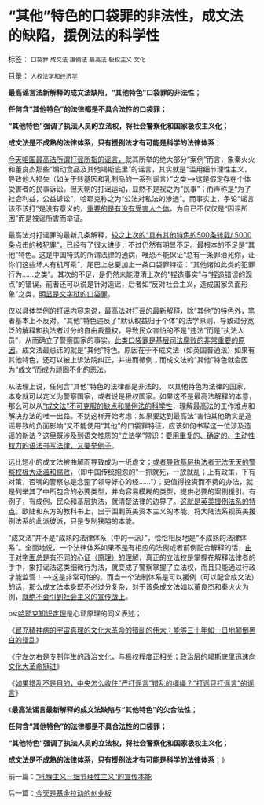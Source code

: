 # “其他”特色的口袋罪的非法性，成文法的缺陷，援例法的科学性

标签： `口袋罪` `成文法` `援例法` `最高法` `极权主义` `文化` 

目录： `人权法学和经济学`

**最高谣言法新解释的成文法缺陷，“其他特色”口袋罪的非法性；**

**任何含“其他特色”的法律都是不具合法性的口袋罪；**

**“其他特色”强调了执法人员的立法权，将社会警察化和国家极权主义化；**

**成文法是不成熟的法律体系，只有援例法才有可能是科学的法律体系**；

[今天咱国最高法所谓打谣所指的谣言，](../../../2013/9/25/如果错乱不是打谣的本意，怎么收住竭斯底里的缰绳？.md)就其所举的绝大部分“案例”而言，象秦火火和董良杰那些“煽动食品及其他竭斯底里”的谣言，其实就是“滥用细节理性主义，导致他人损失（如关于转基因和乳制品的一系列谣言）”之类——>这是假定存在个体受害者的民事诉讼。但天朝的打谣运动，显然不是视之为“民事”；而声称是“为了社会利益，公益诉讼”，哈耶克称之为“公法对私法的渗透”。而事实上，争论“谣言该不该打”是没有意义的，[重要的是有没有受害人个体](../../../2013/8/31/警力被“造谣案”滥用后，被迫出现的“革委会”和“中央文革”.md)，为自已不仅仅是“因谣所困”而是被谣所害而举证。

最高法对打谣罪的最新几条解释，[较之上次的“具有其他特色的500条转载/
5000条点击的被犯罪”，](../../../2013/9/17/HabeasCorpus及欧洲“保王党，君主派”的法理依据.md)已经有了很大进步，不过仍然有明显不足。最根本的不足是“其他”特色。这是中国特式的所谓法律的通病，唯恐不能保证“总有一条罪治死你，让你们这些坏人有机可乘”，尾巴上总要加上一条口袋罪特征：“其他诸如此类的犯罪行为……之类”。其次的不足，是仍然未能澄清上次的“捏造事实”与“捏造错误的观点”的错误，前者还可以说是针对造谣，后者如“反对社会主义，造成国家负面形象”之类，[明显是文字狱的口袋罪](../../../2013/1/20/谋求法家暴政的道德发泄,明清文字狱的合理性.md)。

仅以具体举例的打谣内容来说，[最高法对打谣的最新解释](../../../2013/9/24/“打谣”只打“谣言”的谣言，宁左勿右的竭斯底里.md)，除“其他”的特色外，笔者基本上不反对。“其他”特色违反了“默认权益归于个体”的法学原则，导致过分宽泛的解释和执法者过分的自由裁量权，导致民众害怕的不是“违法”而是“执法人员”，从而确立了警察国家的事实。[此类口袋罪是基层司法腐败的非常重要的原因](../../../2013/2/19/公有制前提下“恶法亦法”与“法家暴政”等意.md)。成文法最忌讳的就是“其他”特色。原因在于不成文法（如英国普通法）如果有其他特色，还可以被上诉法院纠正，并进而循例；而成文法的“其他”特色就会因为“成文”而成为顽固不化的恶法。

从法理上说，任何含“其他”特色的法律都是非法的。
以其他特色为法律的国家，本身就可以定义为警察国家，或者说是极权国家。如果这不是最高法解释的本意，那么可以从[“成文法”不可克服的缺点和循例法的科学性](../../../2013/8/2/辛普森案强化了美国法治，李天一案考察中国有多少法治.md)，理解最高法的工作难点和解决办法的唯一出路。不妨这样开始考虑：如果要达到最高法“害怕其他确实是造谣导致的负面影响”又不能使用“其他”的口袋罪特征，应该如何书写这一位涉及造谣的新法？这里既涉及到语文性质的“立法学”常识：[要用重复的、确定的、主动性权力的语法书写法律，又要举例子](../../../2011/5/8/汉语已经不是一种成熟的语言.md)。

远比短小的成文法被曲解而导致成为一纸虚文；[或者导致基层执法者无法无天的警察权极大泛滥和腐败](../../../2013/7/15/警察权不是锦衣卫，法治不是监管，米兰达忠告不是放纵犯罪.md)，（即中国传统抱怨的“一抓就死，一放就乱；上有政策，下有对策，否嘴的警察总是念歪了领导好心的经……”）；更值得投资而不费的办法，就是列举其了中所包含的必要类型，并向容易模糊的类型，提供必要的案例援引。有例子，有成例，民众和基层执法，就清楚法律的边界了。[这就是英美援例法系的特点](http://darthvad.blog.sohu.com/161655606.html)。欧陆和东方的教科书上，出于围剿英美资本主义的本能，将大陆法系视英美援例法系的此派彼派，只是专制狭隘的本能。



“成文法”并不是“成熟的法律体系（中的一派）”，恰恰相反地是“不成熟的法律体系”。全面地说，一个法律体系如果不是有相应的法例或者前例配合解释的话，[由于对字面总是有不同的心证（原理）的理解](../../../2012/12/8/科学就是依次“尊重自已”“尊重别人”“尊重事实”.md)，真正的立法权是掌握在解释法律者的手中，象打谣法这类细微行为法，就变成了警察掌握了立法权，而且只能通过行政才能监管！——>这是非常可怕的。而当一个法制体系是可以援例（可以配合成文法）的话，那么成文法本身既不必过分复杂，对于该条成文法如以董良杰和秦火火为例，[就绝不会引到社会主义的宣传战上](../../../2013/9/25/如果错乱不是打谣的本意，怎么收住竭斯底里的缰绳？.md)。

ps:[哈耶克知识定理](../../../2013/5/20/哈耶克知识定理，哲学的起源，个人极权主义者.md)是心证原理的同义表述；

《[冒充精神病的宇宙真理的文化大革命的错乱的伟大；能够三十年如一日地颠倒黑白的错乱](../../../2013/9/23/毛主席的文革可以说是挺伟大的.md)》

《[宁左勿右是专制伴生的政治文化，与极权程度正相关；政治层的竭斯底里迅速向文化大革命挺进](../../../2013/9/24/“打谣”只打“谣言”的谣言，宁左勿右的竭斯底里.md)》

《[如果错乱不是目的，中央怎么收住“严打谣言”错乱的缰绳？“打谣只打谣言”的谣言](../../../2013/9/25/如果错乱不是打谣的本意，怎么收住竭斯底里的缰绳？.md)》

《**最高法谣言最新解释的成文法缺陷与“其他特色”的欠合法性；**

**任何含“其他特色”的法律都是不具合法性的口袋罪；**

**“其他特色”强调了执法人员的立法权，将社会警察化和国家极权主义化；**

**成文法是不成熟的法律体系，只有援例法才有可能是科学的法律体系**；》

前一篇：[“吼猴主义－细节理性主义”的宣传本能](../../../2013/9/30/“吼猴主义－细节理性主义”的宣传本能.md)

后一篇：[今天是基金拉动的创业板](../../../2013/9/30/今天是基金拉动的创业板.md)